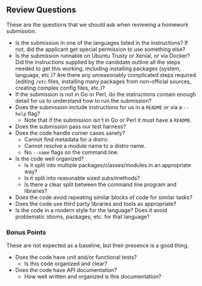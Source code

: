 ## Review Questions

These are the questions that we should ask when reviewing a homework submission.

* Is the submission in one of the languages listed in the instructions? If not, did the applicant get special permission to use something else?
* Is the submission runnable on Ubuntu Trusty or Xenial, or via Docker? Did the instructions supplied by the candidate outline all the steps needed to get this working, including installing packages (system, language, etc.)? Are there any unreasonably complicated steps required (editing `/etc` files, installing many packages from non-official sources, creating complex config files, etc.)?
* If the submission is not in Go or Perl, do the instructions contain enough detail for us to understand how to run the submission?
* Does the submission include instructions for us in a `README` or via a `--help` flag?
  * Note that if the submission isn't in Go or Perl it must have a `README`.
* Does the submission pass our test harness?
* Does the code handle corner cases sanely?
  * Cannot find metadata for a distro.
  * Cannot resolve a module name to a distro name.
  * No `--name` flags on the command line.
* Is the code well organized?
  * Is it split into multiple packages/classes/modules in an appropriate way?
  * Is it split into reasonable sized subs/methods?
  * Is there a clear split between the command line program and libraries?
* Does the code avoid repeating similar blocks of code for similar tasks?
* Does the code use third party libraries and tools as appropriate?
* Is the code in a modern style for the language? Does it avoid problematic idioms, packages, etc. for that language?

### Bonus Points

These are not expected as a baseline, but their presence is a good thing.

* Does the code have unit and/or functional tests?
  * Is this code organized and clear?
* Does the code have API documentation?
  * How well written and organized is this documentation?
